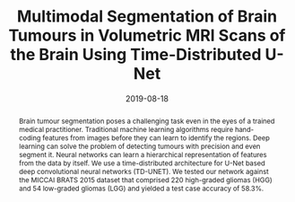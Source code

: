 ---
title: "Multimodal Segmentation of Brain Tumours in Volumetric MRI Scans of the Brain Using Time-Distributed U-Net"
abstract: "Brain tumour segmentation poses a challenging task even in the eyes of a trained medical practitioner. Traditional machine learning algorithms require hand-coding features from images before they can learn to identify the regions. Deep learning can solve the problem of detecting tumours with precision and even segment it. Neural networks can learn a hierarchical representation of features from the data by itself. We use a time-distributed architecture for U-Net based deep convolutional neural networks (TD-UNET). We tested our network against the MICCAI BRATS 2015 dataset that comprised 220 high-graded gliomas (HGG) and 54 low-graded gliomas (LGG) and yielded a test case accuracy of 58.3%."
collection: publications
permalink: /publications/td-unet
date: "2019-08-18"
venue: "Springer, Singapore"
link: "https://doi.org/10.1007/978-981-13-9042-5_62"
citation: "Dutta, J., Chakraborty, D., Mondal, D. (2020). Multimodal Segmentation of Brain Tumours in Volumetric MRI Scans of the Brain Using Time-Distributed U-Net. In: Das, A., Nayak, J., Naik, B., Pati, S., Pelusi, D. (eds) Computational Intelligence in Pattern Recognition. Advances in Intelligent Systems and Computing, vol 999. Springer, Singapore. https://doi.org/10.1007/978-981-13-9042-5_62"
---